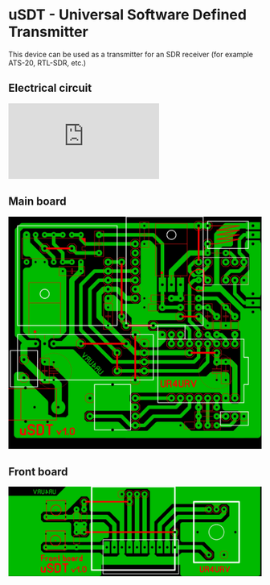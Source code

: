 # uSDT - Universal Software Defined Transmitter

This device can be used as a transmitter for an SDR receiver (for example ATS-20, RTL-SDR, etc.)



## Electrical circuit

![alt text](https://github.com/UR4URV/uSDT/blob/main/uSDT_v1.0_scheme.pdf)


## Main board

![alt text](https://github.com/UR4URV/uSDT/blob/main/main_board/uSDT_main_board.jpg)


## Front board

![alt text](https://github.com/UR4URV/uSDT/blob/main/front_board/uSDT_front_board.jpg)

